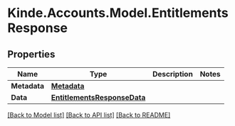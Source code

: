 # Kinde.Accounts.Model.EntitlementsResponse

## Properties

Name | Type | Description | Notes
------------ | ------------- | ------------- | -------------
**Metadata** | [**Metadata**](Metadata.md) |  | 
**Data** | [**EntitlementsResponseData**](EntitlementsResponseData.md) |  | 

[[Back to Model list]](../README.md#documentation-for-models) [[Back to API list]](../README.md#documentation-for-api-endpoints) [[Back to README]](../README.md)

